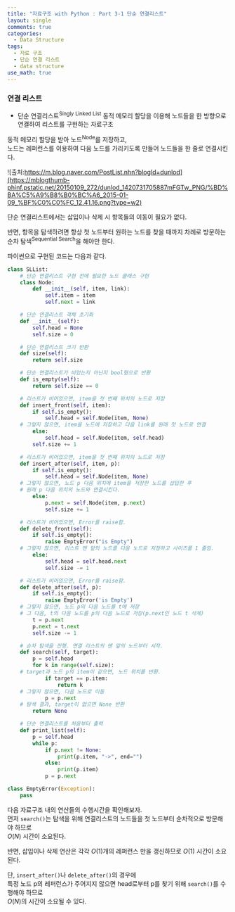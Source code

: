 ```yaml
---
title: "자료구조 with Python : Part 3-1 단순 연결리스트"
layout: single
comments: true
categories:
  - Data Structure
tags:
  - 자료 구조
  - 단순 연결 리스트
  - data structure
use_math: true
---
```


### 연결 리스트  

* 단순 연결리스트<sup>Singly Linked List</sup>
   동적 메모리 할당을 이용해 노드들을 한 방향으로 연결하여 리스트를 구현하는 자료구조

동적 메모리 할당을 받아 노드<sup>Node</sup>를 저장하고,  
노드는 레퍼런스를 이용하여 다음 노드를 가리키도록 만들어 노드들을 한 줄로 연결시킨다.  

![출처:https://m.blog.naver.com/PostList.nhn?blogId=dunlod](https://mblogthumb-phinf.pstatic.net/20150109_272/dunlod_1420731705887mFGTw_PNG/%BD%BA%C5%A9%B8%B0%BC%A6_2015-01-09_%BF%C0%C0%FC_12.41.16.png?type=w2)

단순 연결리스트에서는 삽입이나 삭제 시 항목들의 이동이 필요가 없다.

반면, 항목을 탐색하려면 항상 첫 노드부터 원하는 노드를 찾을 때까지 차례로 방문하는 순차 탐색<sup>Sequential Search</sup>을 해야만 한다.

파이썬으로 구현된 코드는 다음과 같다.
```python
class SLList:
    # 단순 연결리스트 구현 전에 필요한 노드 클래스 구현
    class Node:
        def __init__(self, item, link):
            self.item = item
            self.next = link

    # 단순 연결리스트 객체 초기화
    def __init__(self):
        self.head = None
        self.size = 0

    # 단순 연결리스트 크기 반환
    def size(self):
        return self.size

    # 단순 연결리스트가 비었는지 아닌지 bool형으로 반환
    def is_empty(self):
        return self.size == 0

    # 리스트가 비어있으면, item을 첫 번째 위치의 노드로 저장
    def insert_front(self, item):
        if self.is_empty():
            self.head = self.Node(item, None)
    # 그렇지 않으면, item을 노드에 저장하고 다음 link를 원래 첫 노드로 연결
        else:
            self.head = self.Node(item, self.head)
        self.size += 1

    # 리스트가 비어있으면, item을 첫 번째 위치의 노드로 저장
    def insert_after(self, item, p):
        if self.is_empty():
            self.head = self.Node(item, None)
    # 그렇지 않으면, 노드 p 다음 위치에 item을 저장한 노드를 삽입한 후
    # 원래 p 다음 위치의 노드와 연결시킨다.
        else:
            p.next = self.Node(item, p.next)
            self.size += 1

    # 리스트가 비어있으면, Error를 raise함.
    def delete_front(self):
        if self.is_empty():
            raise EmptyError("is Empty")
    # 그렇지 않으면, 리스트 맨 앞의 노드를 다음 노드로 지정하고 사이즈를 1 줄임.
        else:
            self.head = self.head.next
            self.size -= 1

    # 리스트가 비어있으면, Error를 raise함.
    def delete_after(self, p):
        if self.is_empty():
            raise EmptyError('is Empty')
    # 그렇지 않으면, 노드 p의 다음 노드를 t에 저장
    # 그 다음, t의 다음 노드를 p의 다음 노드로 저장(p.next인 노드 t 삭제)
        t = p.next
        p.next = t.next
        self.size -= 1

    # 순차 탐색을 진행. 연결 리스트의 맨 앞의 노드부터 시작.
    def search(self, target):
        p = self.head
        for k in range(self.size):
    # target과 노드 p의 item이 같으면, 노드 위치를 반환.
            if target == p.item:
                return k
    # 그렇지 않으면, 다음 노드로 이동
            p = p.next
    # 탐색 결과, target이 없으면 None 반환
        return None

    # 단순 연결리스트를 처음부터 출력
    def print_list(self):
        p = self.head
        while p:
            if p.next != None:
                print(p.item, "->", end="")
            else:
                print(p.item)
            p = p.next

class EmptyError(Exception):
    pass
```

다음 자료구조 내의 연산들의 수행시간을 확인해보자.  
먼저 `search()`는 탐색을 위해 연결리스트의 노드들을 첫 노드부터 순차적으로 방문해야 하므로  
$O(N)$ 시간이 소요된다.

반면, 삽입이나 삭제 연산은 각각 $O(1)$개의 레퍼런스 만을 갱신하므로 $O(1)$ 시간이 소요된다.  

단, `insert_after()`나 `delete_after()`의 경우에  
특정 노드 p의 레퍼런스가 주어지지 않으면 head로부터 p를 찾기 위해 `search()`를 수행해야 하므로  
$O(N)$의 시간이 소요될 수 있다.
